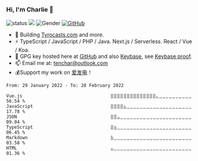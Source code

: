 ### Hi, I'm Charlie 👋

![status](https://img.shields.io/badge/status-up-brightgreen)
![](https://komarev.com/ghpvc/?username=tenchar&label=Profile%20views&color=0e75b6&style=flat)
![Gender](https://img.shields.io/badge/gender-%F0%9F%A4%B5-lightgrey)
[![GitHub](https://img.shields.io/badge/dynamic/json?logo=github&label=GitHub&labelColor=240046&color=240046&query=%24.data.totalSubs&url=https%3A%2F%2Fapi.spencerwoo.com%2Fsubstats%2F%3Fsource%3Dgithub%26queryKey%3Dtenchar)](https://github.com/tenchar)

- 👯 Building [Tyrocasts.com](https://tyrocasts.com) and more.
- ⚡ TypeScript / JavaScript / PHP / Java. Next.js / Serverless. React / Vue / Koa.
- 🔑 GPG key hosted here at [GitHub](https://github.com/tenchar.gpg) and also [Keybase](https://keybase.io/tenchar/pgp_keys.asc), see [Keybase proof](https://gist.github.com/tenchar/c1e161045ab963387b29763061692234).
- 📫 Email me at: [tenchar@outlook.com](mailto:tenchar@outlook.com)
- 💰Support my work on [爱发电](https://afdian.net/@tenchar)！

<!--START_SECTION:waka-->

```text
From: 29 January 2022 - To: 28 February 2022

Vue.js                                 ⣿⣿⣿⣿⣿⣿⣿⣿⣿⣿⣿⣿⣿⣿⣄⣀⣀⣀⣀⣀⣀⣀⣀⣀⣀   56.54 %
JavaScript                             ⣿⣿⣿⣿⣦⣀⣀⣀⣀⣀⣀⣀⣀⣀⣀⣀⣀⣀⣀⣀⣀⣀⣀⣀⣀   17.78 %
JSON                                   ⣿⣿⣤⣀⣀⣀⣀⣀⣀⣀⣀⣀⣀⣀⣀⣀⣀⣀⣀⣀⣀⣀⣀⣀⣀   09.04 %
TypeScript                             ⣿⣶⣀⣀⣀⣀⣀⣀⣀⣀⣀⣀⣀⣀⣀⣀⣀⣀⣀⣀⣀⣀⣀⣀⣀   06.45 %
Markdown                               ⣷⣀⣀⣀⣀⣀⣀⣀⣀⣀⣀⣀⣀⣀⣀⣀⣀⣀⣀⣀⣀⣀⣀⣀⣀   03.58 %
HTML                                   ⣤⣀⣀⣀⣀⣀⣀⣀⣀⣀⣀⣀⣀⣀⣀⣀⣀⣀⣀⣀⣀⣀⣀⣀⣀   01.36 %
```

<!--END_SECTION:waka-->
